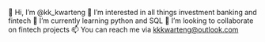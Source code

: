 👋 Hi, I’m @kk_kwarteng
👀 I’m interested in all things investment banking and fintech
🌱 I’m currently learning python and SQL
💞️ I’m looking to collaborate on fintech projects 
📫 You can reach me via kkkwarteng@outlook.com
